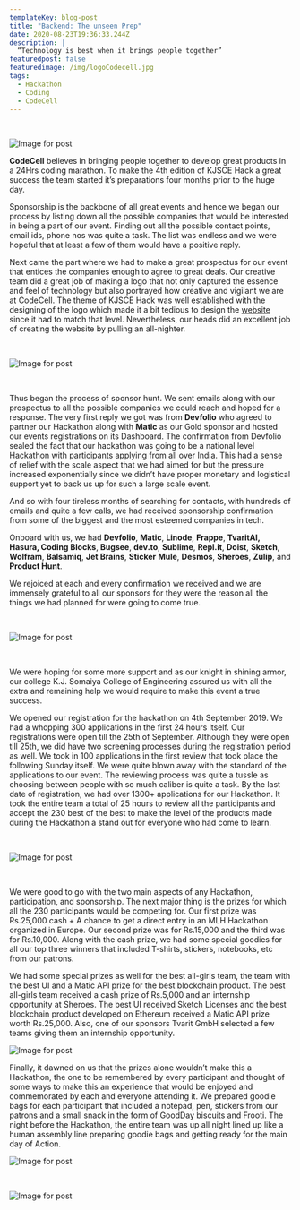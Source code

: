 ```yaml
---
templateKey: blog-post
title: "Backend: The unseen Prep"
date: 2020-08-23T19:36:33.244Z
description: |
  “Technology is best when it brings people together”
featuredpost: false
featuredimage: /img/logoCodecell.jpg
tags:
  - Hackathon
  - Coding
  - CodeCell
---
```

<!--StartFragment-->

<br/>

![Image for post](https://miro.medium.com/max/3868/1*ymK8itoMF_FGYdF5EuWY6g.jpeg)
<br/>

**CodeCell** believes in bringing people together to develop great products in a 24Hrs coding marathon. To make the 4th edition of KJSCE Hack a great success the team started it’s preparations four months prior to the huge day.

Sponsorship is the backbone of all great events and hence we began our process by listing down all the possible companies that would be interested in being a part of our event. Finding out all the possible contact points, email ids, phone nos was quite a task. The list was endless and we were hopeful that at least a few of them would have a positive reply.

Next came the part where we had to make a great prospectus for our event that entices the companies enough to agree to great deals. Our creative team did a great job of making a logo that not only captured the essence and feel of technology but also portrayed how creative and vigilant we are at CodeCell. The theme of KJSCE Hack was well established with the designing of the logo which made it a bit tedious to design the [website](http://hack.kjscecodecell.com/) since it had to match that level. Nevertheless, our heads did an excellent job of creating the website by pulling an all-nighter.

<br/>

![Image for post](https://miro.medium.com/max/735/1*lXynEcULxAOgnFRl1kv2_A.gif)

<br/>

Thus began the process of sponsor hunt. We sent emails along with our prospectus to all the possible companies we could reach and hoped for a response. The very first reply we got was from **Devfolio** who agreed to partner our Hackathon along with **Matic** as our Gold sponsor and hosted our events registrations on its Dashboard. The confirmation from Devfolio sealed the fact that our hackathon was going to be a national level Hackathon with participants applying from all over India. This had a sense of relief with the scale aspect that we had aimed for but the pressure increased exponentially since we didn’t have proper monetary and logistical support yet to back us up for such a large scale event.

And so with four tireless months of searching for contacts, with hundreds of emails and quite a few calls, we had received sponsorship confirmation from some of the biggest and the most esteemed companies in tech.

Onboard with us, we had **Devfolio**, **Matic**, **Linode**, **Frappe**, **TvaritAI, Hasura, Coding Blocks**, **Bugsee**, **dev.to**, **Sublime**, **Repl.it**, **Doist**, **Sketch**, **Wolfram**, **Balsamiq**, **Jet** **Brains**, **Sticker** **Mule**, **Desmos**, **Sheroes**, **Zulip**, and **Product Hunt**.

We rejoiced at each and every confirmation we received and we are immensely grateful to all our sponsors for they were the reason all the things we had planned for were going to come true.

<br/>

![Image for post](https://miro.medium.com/max/1600/1*lZAmdpG31MRSMA2LxU8AVQ.jpeg)

<br/>

We were hoping for some more support and as our knight in shining armor, our college K.J. Somaiya College of Engineering assured us with all the extra and remaining help we would require to make this event a true success.

We opened our registration for the hackathon on 4th September 2019. We had a whopping 300 applications in the first 24 hours itself. Our registrations were open till the 25th of September. Although they were open till 25th, we did have two screening processes during the registration period as well. We took in 100 applications in the first review that took place the following Sunday itself. We were quite blown away with the standard of the applications to our event. The reviewing process was quite a tussle as choosing between people with so much caliber is quite a task. By the last date of registration, we had over 1300+ applications for our Hackathon. It took the entire team a total of 25 hours to review all the participants and accept the 230 best of the best to make the level of the products made during the Hackathon a stand out for everyone who had come to learn.

<br/>

![Image for post](https://miro.medium.com/max/1555/1*CXuWnCxjA0AG5NkT6ExpPg.jpeg)

<br/>

We were good to go with the two main aspects of any Hackathon, participation, and sponsorship. The next major thing is the prizes for which all the 230 participants would be competing for. Our first prize was Rs.25,000 cash + A chance to get a direct entry in an MLH Hackathon organized in Europe. Our second prize was for Rs.15,000 and the third was for Rs.10,000. Along with the cash prize, we had some special goodies for all our top three winners that included T-shirts, stickers, notebooks, etc from our patrons.

We had some special prizes as well for the best all-girls team, the team with the best UI and a Matic API prize for the best blockchain product. The best all-girls team received a cash prize of Rs.5,000 and an internship opportunity at Sheroes. The best UI received Sketch Licenses and the best blockchain product developed on Ethereum received a Matic API prize worth Rs.25,000. Also, one of our sponsors Tvarit GmbH selected a few teams giving them an internship opportunity.

![Image for post](https://miro.medium.com/max/1345/1*nCCD59hAOuHIZt5bXPECBQ.jpeg)

Finally, it dawned on us that the prizes alone wouldn’t make this a Hackathon, the one to be remembered by every participant and thought of some ways to make this an experience that would be enjoyed and commemorated by each and everyone attending it. We prepared goodie bags for each participant that included a notepad, pen, stickers from our patrons and a small snack in the form of GoodDay biscuits and Frooti. The night before the Hackathon, the entire team was up all night lined up like a human assembly line preparing goodie bags and getting ready for the main day of Action.

![Image for post](https://miro.medium.com/max/750/1*HFvw0qlDrkaXOHY_Gbh1DQ.gif)

<br/>

![Image for post](https://miro.medium.com/max/1356/1*R0_7EwssK5lZc60pgXjFFg.jpeg)

<!--EndFragment-->